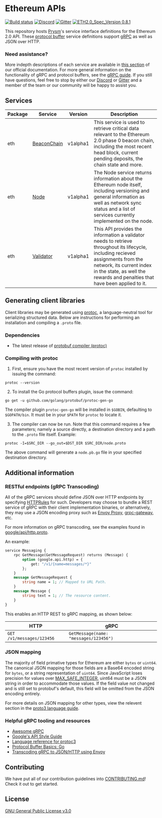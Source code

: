 # Ethereum APIs

[![Build status](https://badge.buildkite.com/62be08099e9e228b165c2dba69c637eb9ca7a1ca95efd54b9f.svg?branch=master)](https://buildkite.com/prysmatic-labs/ethereum-apis)
[![Discord](https://user-images.githubusercontent.com/7288322/34471967-1df7808a-efbb-11e7-9088-ed0b04151291.png)](https://discord.gg/KSA7rPr)
[![Gitter](https://badges.gitter.im/Join%20Chat.svg)](https://gitter.im/prysmaticlabs/geth-sharding?utm_source=badge&utm_medium=badge&utm_campaign=pr-badge)
[![ETH2.0_Spec_Version 0.8.1](https://img.shields.io/badge/ETH2.0%20Spec%20Version-v0.8.1-blue.svg)](https://github.com/ethereum/eth2.0-specs/commit/452ecf8e27c7852c7854597f2b1bb4a62b80c7ec)


This repository hosts [Prysm](https://github.com/prysmaticlabs/prysm/)'s service interface definitions for the Ethereum 2.0 API. These [protocol buffer](https://developers.google.com/protocol-buffers/) service definitions support [gRPC](https://grpc.io/) as well as JSON over HTTP.

### Need assistance?
More indepth descriptions of each service are available in [this section](https://prysmaticlabs.gitbook.io/prysm/how-prysm-works/ethereum-2.0-public-api-1) of our official documentation. For more general information on the functionality of gRPC and protocol buffers, see the [gRPC guide](https://grpc.io/docs/guides/). If you still have questions, feel free to stop by either our [Discord](https://discord.gg/KSA7rPr) or [Gitter](https://gitter.im/prysmaticlabs/geth-sharding?utm_source=badge&utm_medium=badge&utm_campaign=pr-badge) and a member of the team or our community will be happy to assist you.

## Services

| Package | Service | Version | Description |
|---------|---------|---------|-------------|
| eth | [BeaconChain](eth/v1alpha1/beacon_chain.proto#L36) | v1alpha1 | This service is used to retrieve critical data relevant to the Ethereum 2.0 phase 0 beacon chain, including the most recent head block, current pending deposits, the chain state and more. |
| eth | [Node](eth/v1alpha1/node.proto#L33) | v1alpha1 | The Node service returns information about the Ethereum node itself, including versioning and general information as well as network sync status and a list of services currently implemented on the node.
| eth | [Validator](eth/v1alpha1/validator.proto) | v1alpha1 | This API provides the information a validator needs to retrieve throughout its lifecycle, including recieved assignments from the network, its current index in the state, as well the rewards and penalties that have been applied to it.


## Generating client libraries
Client libraries may be generated using [protoc](https://github.com/protocolbuffers/protobuf), a language-neutral tool for serializing structured data. Below are instructions for performing an installation and compiling a `.proto` file.

### Dependencies
- The latest release of [protobuf compiler (protoc)](https://github.com/protocolbuffers/protobuf/releases/tag/v3.9.0)

### Compiling with protoc

1. First, ensure you have the most recent version of `protoc` installed by issuing the command:
```
protoc --version
```

2. To install the Go protocol buffers plugin, issue the command:
```
go get -u github.com/golang/protobuf/protoc-gen-go
```
  The compiler plugin `protoc-gen-go` will be installed in `$GOBIN`, defaulting to `$GOPATH/bin`. It must be in your `$PATH` for `protoc` to locate it.

3. The compiler can now be run. Note that this command requires a few parameters; namely a source directly, a destination directory and a path to the `.proto` file itself. Example:
```
protoc -I=$SRC_DIR --go_out=$DST_DIR $SRC_DIR/node.proto
```
The above command will generate a ``node.pb.go`` file in your specified destination directory. 


## Additional information

### RESTful endpoints (gRPC Transcoding)

All of the gRPC services should define JSON over HTTP endpoints by specifying [HTTPRules](https://github.com/googleapis/googleapis/blob/master/google/api/http.proto) for such. Developers may choose to bundle a REST service of gRPC with their client implementation binaries, or alternatively, they may use a JSON encoding proxy such as [Envoy Proxy](https://www.envoyproxy.io/), [grpc-gateway](https://github.com/grpc-ecosystem/grpc-gateway), etc.

For more information on gRPC transcoding, see the examples found in [google/api/http.proto](https://github.com/googleapis/googleapis/blob/master/google/api/http.proto#L45).

An example:
```proto
service Messaging {
    rpc GetMessage(GetMessageRequest) returns (Message) {
        option (google.api.http) = {
            get: "/v1/{name=messages/*}"
        };
    }
    message GetMessageRequest {
        string name = 1; // Mapped to URL Path.
    }
    message Message {
        string text = 1; // The resource content.
    }
}
```

This enables an HTTP REST to gRPC mapping, as shown below:

HTTP | gRPC
-----|-----
`GET /v1/messages/123456`  | `GetMessage(name: "messages/123456")`


### JSON mapping

The majority of field primative types for Ethereum are either `bytes` or `uint64`. The canonical JSON mapping for those fields are a Base64 encoded string for `bytes`, or a string representation of `uint64`. Since JavaScript loses precision for values over [MAX_SAFE_INTEGER](https://developer.mozilla.org/en-US/docs/Web/JavaScript/Reference/Global_Objects/Number/MAX_SAFE_INTEGER), uint64 must be a JSON string in order to accommodate those values. If the field value not changed and is still set to protobuf's default, this field will be omitted from the JSON encoding entirely. 

For more details on JSON mapping for other types, view the relevent section in the [proto3 language guide](https://developers.google.com/protocol-buffers/docs/proto3#json).

### Helpful gRPC tooling and resources

- [Awesome gRPC](https://github.com/grpc-ecosystem/awesome-grpc)
- [Google's API Style Guide](https://cloud.google.com/apis/design/)
- [Language reference for protoc3](https://developers.google.com/protocol-buffers/docs/proto3)
- [Protocol Buffer Basics: Go](https://developers.google.com/protocol-buffers/docs/gotutorial)
- [Transcoding gRPC to JSON/HTTP using Envoy](https://blog.jdriven.com/2018/11/transcoding-grpc-to-http-json-using-envoy/)


## Contributing
We have put all of our contribution guidelines into [CONTRIBUTING.md](https://github.com/prysmaticlabs/prysm/blob/master/CONTRIBUTING.md)! Check it out to get started.

## License
[GNU General Public License v3.0](https://www.gnu.org/licenses/gpl-3.0.en.html)
